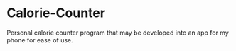 # Calorie-Counter
Personal calorie counter program that may be developed into an app for my phone for ease of use.
